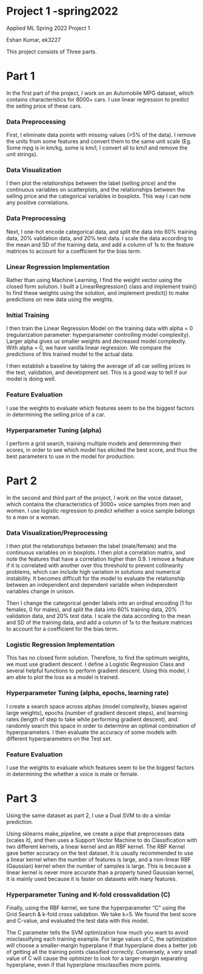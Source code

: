 # Project 1 -spring2022
Applied ML Spring 2022 Project 1

Eshan Kumar, ek3227

This project consists of Three parts. 
# Part 1
In the first part of the project, I work on an Automobile MPG dataset, which contains characteristics for 8000+ cars. I use linear regression to predict the selling price of these cars. 

### Data Preprocessing
First, I eliminate data points with missing values (>5% of the data). I remove the units from some features and convert them to the same unit scale (Eg. Some mpg is in km/kg, some is km/l, I convert all to km/l and remove the unit strings). 

### Data Visualization
I then plot the relationships between the label (selling price) and the continuous variables on scatterplots, and the relationships between the selling price and the categorical variables in boxplots. This way I can note any positive correlations. 

### Data Preprocessing
Next, I one-hot encode categorical data, and split the data into 60% training data, 20% validation data, and 20% test data. I scale the data according to the mean and SD of the training data, and add a column of 1s to the feature matrices to account for a coefficient for the bias term. 

### Linear Regression Implementation
Rather than using Machine Learning, I find the weight vector using the closed form solution. I built a LinearRegression() class and implement train() to find these weights using the solution, and implement predict() to make predictions on new data using the weights. 

### Initial Training
I then train the Linear Regression Model on the training data with alpha = 0 (regularization parameter: hyperparameter controlling model complexity). Larger alpha gives us smaller weights and decreased model complexity. With alpha = 0, we have vanilla linear regression. We compare the predictions of this trained model to the actual data. 

I then establish a baseline by taking the average of all car selling prices in the test, validation, and development set. This is a good way to tell if our model is doing well. 

### Feature Evaluation
I use the weights to evaluate which features seem to be the biggest factors in determining the selling price of a car. 

### Hyperparameter Tuning (alpha)
I perform a grid search, training multiple models and determining their scores, in order to see which model has elicited the best score, and thus the best parameters to use in the model for production. 

# Part 2
In the second and third part of the project, I work on the voice dataset, which contains the characteristics of 3000+ voice samples from men and women. I use logistic regression to predict whether a voice sample belongs to a man or a woman.

### Data Visualization/Preprocessing
I then plot the relationships between the label (male/female) and the continuous variables on in boxplots. I then plot a correlation matrix, and note the features that have a correlation higher than 0.9. I remove a feature if it is correlated with another over this threshold to prevent collinearity problems, which can include high variation in solutions and numerical instability. It becomes difficult for the model to evaluate the relationship between an independent and dependent variable when independent variables change in unison. 

Then I change the categorical gender labels into an ordinal encoding (1 for females, 0 for males), and split the data into 60% training data, 20% validation data, and 20% test data. I scale the data according to the mean and SD of the training data, and add a column of 1s to the feature matrices to account for a coefficient for the bias term. 

### Logistic Regression Implementation
This has no closed form solution. Therefore, to find the optimum weights, we must use gradient descent. I define a Logistic Regression Class and several helpful functions to perform gradient descent. Using this model, I am able to plot the loss as a model is trained. 

### Hyperparameter Tuning (alpha, epochs, learning rate)
I create a search space across alphas (model complexity, biases against large weights), epochs (number of gradient descent steps), and learning rates (length of step to take while performing gradient descent), and randomly search this space in order to determine an optimal combination of hyperparameters. I then evaluate the accuracy of some models with different hyperparameters on the Test set. 

### Feature Evaluation
I use the weights to evaluate which features seem to be the biggest factors in determining the whether a voice is male or female. 


# Part 3
Using the same dataset as part 2, I use a Dual SVM to do a similar prediction. 

Using sklearns make_pipeline, we create a pipe that preprocesses data (scales it), and then uses a Support Vector Machine to do Classification with two different kernels, a linear kernel and an RBF kernel. The RBF Kernel gave better accuracy on the test dataset. It is usually recommended to use a linear kernel when the number of features is large, and a non-linear RBF (Gaussian) kernel when the number of samples is large. This is because a linear kernel is never more accurate than a properly tuned Gaussian kernel, it is mainly used because it is faster on datasets with many features.

### Hyperparameter Tuning and K-fold crossvalidation (C)
Finally, using the RBF kernel, we tune the hyperparameter “C” using the Grid Search & k-fold cross validation. We take k=5. We found the best score and C-value, and evaluated the test data with this model. 

The C parameter tells the SVM optimization how much you want to avoid misclassifying each training example. For large values of C, the optimization will choose a smaller-margin hyperplane if that hyperplane does a better job of getting all the training points classified correctly. Conversely, a very small value of C will cause the optimizer to look for a larger-margin separating hyperplane, even if that hyperplane misclassifies more points.
